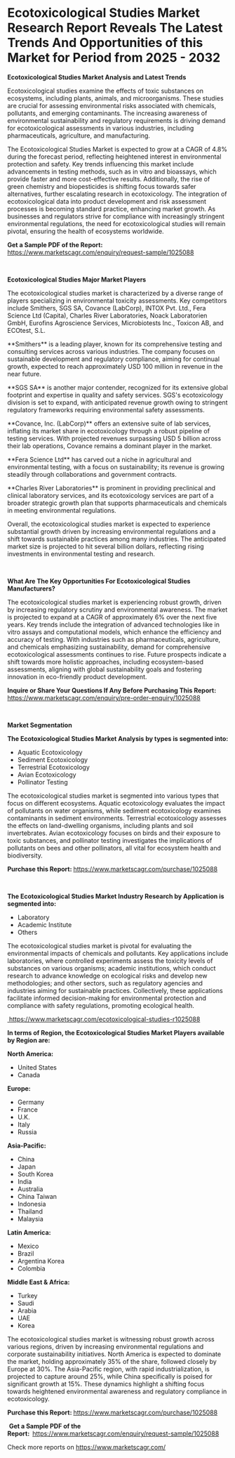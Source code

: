 <p><h1>Ecotoxicological Studies Market Research Report Reveals The Latest Trends And Opportunities of this Market for Period from 2025 - 2032</h1></p><p><strong>Ecotoxicological Studies Market Analysis and Latest Trends</strong></p>
<p><p>Ecotoxicological studies examine the effects of toxic substances on ecosystems, including plants, animals, and microorganisms. These studies are crucial for assessing environmental risks associated with chemicals, pollutants, and emerging contaminants. The increasing awareness of environmental sustainability and regulatory requirements is driving demand for ecotoxicological assessments in various industries, including pharmaceuticals, agriculture, and manufacturing.</p><p>The Ecotoxicological Studies Market is expected to grow at a CAGR of 4.8% during the forecast period, reflecting heightened interest in environmental protection and safety. Key trends influencing this market include advancements in testing methods, such as in vitro and bioassays, which provide faster and more cost-effective results. Additionally, the rise of green chemistry and biopesticides is shifting focus towards safer alternatives, further escalating research in ecotoxicology. The integration of ecotoxicological data into product development and risk assessment processes is becoming standard practice, enhancing market growth. As businesses and regulators strive for compliance with increasingly stringent environmental regulations, the need for ecotoxicological studies will remain pivotal, ensuring the health of ecosystems worldwide.</p></p>
<p><strong>Get a Sample PDF of the Report:&nbsp;</strong> <a href="https://www.marketscagr.com/enquiry/request-sample/1025088?utm_campaign=2804&utm_medium=2&utm_source=Github&utm_content=ia&utm_term=03032025&utm_id=ecotoxicological-studies">https://www.marketscagr.com/enquiry/request-sample/1025088</a></p>
<p>&nbsp;</p>
<p><strong>Ecotoxicological Studies Major Market Players</strong></p>
<p><p>The ecotoxicological studies market is characterized by a diverse range of players specializing in environmental toxicity assessments. Key competitors include Smithers, SGS SA, Covance (LabCorp), INTOX Pvt. Ltd., Fera Science Ltd (Capita), Charles River Laboratories, Noack Laboratorien GmbH, Eurofins Agroscience Services, Microbiotests Inc., Toxicon AB, and ECOtest, S.L.</p><p>**Smithers** is a leading player, known for its comprehensive testing and consulting services across various industries. The company focuses on sustainable development and regulatory compliance, aiming for continual growth, expected to reach approximately USD 100 million in revenue in the near future.</p><p>**SGS SA** is another major contender, recognized for its extensive global footprint and expertise in quality and safety services. SGS's ecotoxicology division is set to expand, with anticipated revenue growth owing to stringent regulatory frameworks requiring environmental safety assessments.</p><p>**Covance, Inc. (LabCorp)** offers an extensive suite of lab services, inflating its market share in ecotoxicology through a robust pipeline of testing services. With projected revenues surpassing USD 5 billion across their lab operations, Covance remains a dominant player in the market.</p><p>**Fera Science Ltd** has carved out a niche in agricultural and environmental testing, with a focus on sustainability; its revenue is growing steadily through collaborations and government contracts.</p><p>**Charles River Laboratories** is prominent in providing preclinical and clinical laboratory services, and its ecotoxicology services are part of a broader strategic growth plan that supports pharmaceuticals and chemicals in meeting environmental regulations.</p><p>Overall, the ecotoxicological studies market is expected to experience substantial growth driven by increasing environmental regulations and a shift towards sustainable practices among many industries. The anticipated market size is projected to hit several billion dollars, reflecting rising investments in environmental testing and research.</p></p>
<p>&nbsp;</p>
<p><strong>What Are The Key Opportunities For Ecotoxicological Studies Manufacturers?</strong></p>
<p><p>The ecotoxicological studies market is experiencing robust growth, driven by increasing regulatory scrutiny and environmental awareness. The market is projected to expand at a CAGR of approximately 6% over the next five years. Key trends include the integration of advanced technologies like in vitro assays and computational models, which enhance the efficiency and accuracy of testing. With industries such as pharmaceuticals, agriculture, and chemicals emphasizing sustainability, demand for comprehensive ecotoxicological assessments continues to rise. Future prospects indicate a shift towards more holistic approaches, including ecosystem-based assessments, aligning with global sustainability goals and fostering innovation in eco-friendly product development.</p></p>
<p><strong>Inquire or Share Your Questions If Any Before Purchasing This Report:</strong> <a href="https://www.marketscagr.com/enquiry/pre-order-enquiry/1025088?utm_campaign=2804&utm_medium=2&utm_source=Github&utm_content=ia&utm_term=03032025&utm_id=ecotoxicological-studies">https://www.marketscagr.com/enquiry/pre-order-enquiry/1025088</a></p>
<p>&nbsp;</p>
<p><strong>Market Segmentation</strong></p>
<p><strong>The Ecotoxicological Studies Market Analysis by types is segmented into:</strong></p>
<p><ul><li>Aquatic Ecotoxicology</li><li>Sediment Ecotoxicology</li><li>Terrestrial Ecotoxicology</li><li>Avian Ecotoxicology</li><li>Pollinator Testing</li></ul></p>
<p><p>The ecotoxicological studies market is segmented into various types that focus on different ecosystems. Aquatic ecotoxicology evaluates the impact of pollutants on water organisms, while sediment ecotoxicology examines contaminants in sediment environments. Terrestrial ecotoxicology assesses the effects on land-dwelling organisms, including plants and soil invertebrates. Avian ecotoxicology focuses on birds and their exposure to toxic substances, and pollinator testing investigates the implications of pollutants on bees and other pollinators, all vital for ecosystem health and biodiversity.</p></p>
<p><strong>Purchase this Report:&nbsp;</strong><a href="https://www.marketscagr.com/purchase/1025088?utm_campaign=2804&utm_medium=2&utm_source=Github&utm_content=ia&utm_term=03032025&utm_id=ecotoxicological-studies">https://www.marketscagr.com/purchase/1025088</a></p>
<p>&nbsp;</p>
<p><strong>The Ecotoxicological Studies Market Industry Research by Application is segmented into:</strong></p>
<p><ul><li>Laboratory</li><li>Academic Institute</li><li>Others</li></ul></p>
<p><p>The ecotoxicological studies market is pivotal for evaluating the environmental impacts of chemicals and pollutants. Key applications include laboratories, where controlled experiments assess the toxicity levels of substances on various organisms; academic institutions, which conduct research to advance knowledge on ecological risks and develop new methodologies; and other sectors, such as regulatory agencies and industries aiming for sustainable practices. Collectively, these applications facilitate informed decision-making for environmental protection and compliance with safety regulations, promoting ecological health.</p></p>
<p><a href="https://www.marketscagr.com/ecotoxicological-studies-r1025088?utm_campaign=2804&utm_medium=2&utm_source=Github&utm_content=ia&utm_term=03032025&utm_id=ecotoxicological-studies">&nbsp;https://www.marketscagr.com/ecotoxicological-studies-r1025088</a></p>
<p><strong>In terms of Region, the Ecotoxicological Studies Market Players available by Region are:</strong></p>
<p>
    <p> <strong> North America: </strong>
        <ul>
            <li>United States</li>
            <li>Canada</li>
        </ul>
        </p> 
    <p> <strong> Europe: </strong>
        <ul>
            <li>Germany</li>
            <li>France</li>
            <li>U.K.</li>
            <li>Italy</li>
            <li>Russia</li>
        </ul>
        </p> 
    <p> <strong> Asia-Pacific: </strong>
        <ul>
            <li>China</li>
            <li>Japan</li>
            <li>South Korea</li>
            <li>India</li>
            <li>Australia</li>
            <li>China Taiwan</li>
            <li>Indonesia</li>
            <li>Thailand</li>
            <li>Malaysia</li>
        </ul>
        </p> 
    <p> <strong> Latin America: </strong>
        <ul>
            <li>Mexico</li>
            <li>Brazil</li>
            <li>Argentina Korea</li>
            <li>Colombia</li>
        </ul>
        </p> 
    <p> <strong> Middle East & Africa: </strong>
        <ul>
            <li>Turkey</li>
            <li>Saudi</li>
            <li>Arabia</li>
            <li>UAE</li>
            <li>Korea</li>
        </ul>
    </p>
    </p>
<p><p>The ecotoxicological studies market is witnessing robust growth across various regions, driven by increasing environmental regulations and corporate sustainability initiatives. North America is expected to dominate the market, holding approximately 35% of the share, followed closely by Europe at 30%. The Asia-Pacific region, with rapid industrialization, is projected to capture around 25%, while China specifically is poised for significant growth at 15%. These dynamics highlight a shifting focus towards heightened environmental awareness and regulatory compliance in ecotoxicology.</p></p>
<p><strong>Purchase this Report: </strong><a href="https://www.marketscagr.com/purchase/1025088?utm_campaign=2804&utm_medium=2&utm_source=Github&utm_content=ia&utm_term=03032025&utm_id=ecotoxicological-studies">https://www.marketscagr.com/purchase/1025088</a></p>
<p>&nbsp;<strong>Get a Sample PDF of the Report:&nbsp;&nbsp;</strong><a href="https://www.marketscagr.com/enquiry/request-sample/1025088?utm_campaign=2804&utm_medium=2&utm_source=Github&utm_content=ia&utm_term=03032025&utm_id=ecotoxicological-studies">https://www.marketscagr.com/enquiry/request-sample/1025088</a></p>
<p><strong></strong></p>
<p>Check more reports on <a href="https://www.marketscagr.com/?utm_campaign=2804&utm_medium=2&utm_source=Github&utm_content=ia&utm_term=03032025&utm_id=ecotoxicological-studies">https://www.marketscagr.com/</a></p>